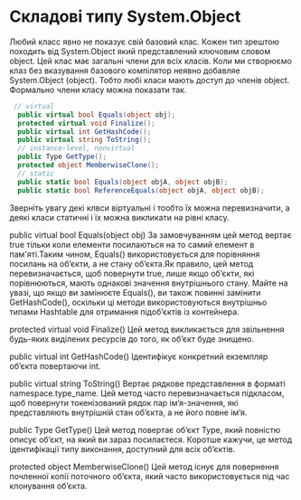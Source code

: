 # Складові типу System.Object

Любий класс явно не показує свій базовий клас. Кожен тип зрештою походить від System.Object який представлений ключовим словом object. Цей клас має загальні члени для всіх класів. Коли ми створюємо клаз без вказування базового компілятор неявно добавляе System.Object (object). Тобто любі класи мають доступ до членів object. Формально члени класу можна показати так.
```cs
 // virtual
  public virtual bool Equals(object obj);
  protected virtual void Finalize();
  public virtual int GetHashCode();
  public virtual string ToString();
  // instance-level, nonvirtual
  public Type GetType();
  protected object MemberwiseClone();
  // static
  public static bool Equals(object objA, object objB);
  public static bool ReferenceEquals(object objA, object objB);
```
Зверніть увагу декі клвси віртуальні і тообто їх можна перевизначити, а деякі класи статичні і їх можна викликати на рівні класу.

public virtual bool Equals(object obj) За замовчуванням цей метод вертає true тільки коли елементи посилаються на то самий елемент в пам'яті.Таким чином, Equals() використовується для порівняння посилань на об’єкти, а не стану об’єкта.Як правило, цей метод перевизначається, щоб повернути true, лише якщо об’єкти, які порівнюються, мають однакові значення внутрішнього стану. Майте на увазі, що якщо ви замінюєте Equals(), ви також повинні замінити GetHashCode(), оскільки ці методи використовуються внутрішньо типами Hashtable для отримання підоб’єктів із контейнера. 

protected virtual void Finalize() Цей метод викликається для звільнення будь-яких виділених ресурсів до того, як об’єкт буде знищено.

public virtual int GetHashCode() Iдентифікує конкретний екземпляр об’єкта повертаючи int.

public virtual string ToString() Вертає рядкове представлення в форматі namespace.type_name. Цей метод часто перевизначається підкласом, щоб повернути токенізований рядок пар ім’я-значення, які представляють внутрішній стан об’єкта, а не його повне ім’я.   

public Type GetType() Цей метод повертає об’єкт Type, який повністю описує об’єкт, на який ви зараз посилаєтеся. Коротше кажучи, це метод ідентифікації типу виконання, доступний для всіх об’єктів.

protected object MemberwiseClone() Цей метод існує для повернення почленної копії поточного об’єкта, який часто використовується під час клонування об’єкта.

